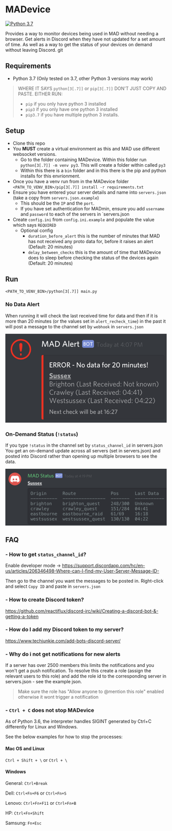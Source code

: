 # MADevice

[![Python 3.7](https://img.shields.io/badge/python-3.7-blue.svg)](https://www.python.org/downloads/release/python-370/)

Provides a way to monitor devices being used in MAD without needing a browser. Get alerts in Discord when they have not updated for a set amount of time. As well as a way to get the status of your devices on demand without leaving Discord.
git 
## Requirements
* Python 3.7 (Only tested on 3.7, other Python 3 versions may work)

> WHERE IT SAYS `python[3[.7]]` or  `pip[3[.7]]` DON'T JUST COPY AND PASTE. EITHER RUN:
> * `pip` if you only have python 3 installed
> * `pip3` if you only have one python 3 installed
> * `pip3.7` if you have multiple python 3 installs.

## Setup
* Clone this repo
* You **MUST** create a virtual environment as this and MAD use different websocket versions.
   * Go to the folder containing MADevice. Within this folder run `python[3[.7]] -m venv py3`. This will create a folder within called `py3`
   * Within this there is a `bin` folder and in this there is the pip and python installs for this envrionment.
* Once you have a venv run from in the MADevice folder `<PATH_TO_VENV_BIN>/pip[3[.7]] install -r requirements.txt`
* Ensure you have entered your server details and name into `servers.json` (take a copy from `servers.json.example`)
    * This should be the `IP` and the `port`.
    * If you have set authentication for MADmin, ensure you add `username` and `password` to each of the servers in `servers.json
* Create `config.ini` from `config.ini.example` and populate the value which says `REQUIRED`
    * Optional config
        * `duration_before_alert` this is the number of minutes that MAD has not received any proto data for, before it raises an alert (Default: 20 minutes)
        * `delay_between_checks` this is the amount of time that MADevice does to sleep before checking the status of the devices again (Default: 20 minutes)

## Run

```
<PATH_TO_VENV_BIN>/python[3[.7]] main.py
```

### No Data Alert
When running it will check the last received time for data and then if it is more than 20 minutes (or the values set in `alert_recheck_time`) in the past it will post a message to the channel set by `webhook` in `servers.json`

![alert image](images/alert.png)

### On-Demand Status (`!status`)

If you type `!status` in the channel set by `status_channel_id` in servers.json  You get an on-demand update across all servers (set in servers.json) and posted into Discord rather than opening up multiple browsers to see the data.

![status image](images/status.png)



## FAQ

### - How to get `status_channel_id`?

Enable developer mode -> https://support.discordapp.com/hc/en-us/articles/206346498-Where-can-I-find-my-User-Server-Message-ID-

Then go to the channel you want the messages to be posted in. Right-click and select `Copy ID` and paste in `servers.json`

### - How to create Discord token?

https://github.com/reactiflux/discord-irc/wiki/Creating-a-discord-bot-&-getting-a-token

### -  How do I add my Discord token to my server?

https://www.techjunkie.com/add-bots-discord-server/

### - Why do i not get notifications for new alerts

If a server has over 2500 members this limits the notifications and you won't get a push notification. To resolve this create a role (assign the relevant users to this role) and add the role id to the corresponding server in servers.json - see the example json. 

> Make sure the role has "Allow anyone to @mention this role" enabled otherwise it wont trigger a notification

### - `Ctrl + C` does not stop MADevice
As of Python 3.6, the interpreter handles SIGINT generated by Ctrl+C differently for Linux and Windows.

See the below examples for how to stop the processes:
#### Mac OS and Linux

`Ctrl + Shift + \` or `Ctrl + \`

#### Windows

General: `Ctrl+Break`

Dell: `Ctrl+Fn+F6` or `Ctrl+Fn+S`

Lenovo: `Ctrl+Fn+F11` or `Ctrl+Fn+B`

HP: `Ctrl+Fn+Shift`

Samsung: `Fn+Esc`
